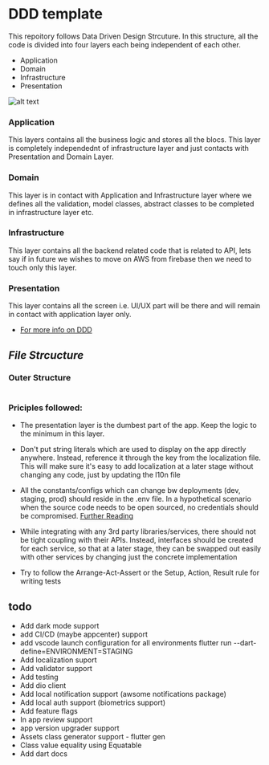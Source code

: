 # **DDD template**

This repoitory follows Data Driven Design Strcuture.
In this structure, all the code is divided into four layers each being independent of each other.

- Application
- Domain
- Infrastructure
- Presentation

![alt text](ss/ddd.svg)

### Application

This layers contains all the business logic and stores all the blocs.
This layer is completely independednt of infrastructure layer and just contacts with Presentation and Domain Layer.

### Domain

This layer is in contact with Application and Infrastructure layer where we defines all the validation, model classes, abstract classes to be completed in infrastructure layer etc.

### Infrastructure

This layer contains all the backend related code that is related to API,
lets say if in future we wishes to move on AWS from firebase
then we need to touch only this layer.

### Presentation

This layer contains all the screen i.e. UI/UX part will be there and will remain in contact with application layer only.

- [For more info on DDD](https://www.youtube.com/watch?v=RMiN59x3uH0&list=PLB6lc7nQ1n4iS5p-IezFFgqP6YvAJy84U)

## _File Strcucture_

### Outer Structure

```code

```

### Priciples followed:

- The presentation layer is the dumbest part of the app. Keep the logic to the minimum in this layer.

- Don't put string literals which are used to display on the app directly anywhere. Instead, reference it through the key from the localization file. This will make sure it's easy to add localization at a later stage without changing any code, just by updating the l10n file

- All the constants/configs which can change bw deployments (dev, staging, prod) should reside in the .env file. In a hypothetical scenario when the source code needs to be open sourced, no credentials should be compromised. [Further Reading](https://12factor.net/config)

- While integrating with any 3rd party libraries/services, there should not be tight coupling with their APIs. Instead, interfaces should be created for each service, so that at a later stage, they can be swapped out easily with other services by changing just the concrete implementation

- Try to follow the Arrange-Act-Assert or the Setup, Action, Result rule for writing tests


## todo
- Add dark mode support
- add CI/CD (maybe appcenter) support
- add vscode launch configuration for all environments flutter run --dart-define=ENVIRONMENT=STAGING
- Add localization suport
- Add validator support
- Add testing
- Add dio client
- Add local notification support (awsome notifications package)
- Add local auth support (biometrics support)
- Add feature flags
- In app review support
- app version upgrader support
- Assets class generator support - flutter gen
- Class value equality using Equatable
- Add dart docs

